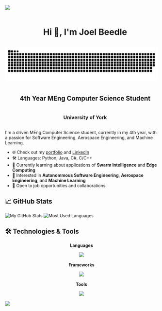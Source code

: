 <!--horizontal divider-->
<img src="https://user-images.githubusercontent.com/73097560/115834477-dbab4500-a447-11eb-908a-139a6edaec5c.gif">

<div id="user-content-toc">
  <ul align="center">
    <summary><h1 style="display: inline-block">Hi 👋, I'm Joel Beedle</h1></summary>
  </ul>
</div>

<div align="center">
  <img  src="https://github.com/1999AZZAR/1999AZZAR/blob/main/resources/img/grid-snake.svg"
       alt="snake" /></a>
</div>

<div id="user-content-toc">
  <ul align="center">
    <summary><h2 style="display: inline-block">4th Year MEng Computer Science Student</h2></summary>
    <summary><h3 style="display: inline-block">University of York</h3></summary>
  </ul>
</div>



I'm a driven MEng Computer Science student, currently in my 4th year, with a passion for Software Engineering, Aerospace Engineering, and Machine Learning.

- 🌐 Check out my [portfolio](http://www.joelbeedle.net) and [LinkedIn](https://www.linkedin.com/in/joel-beedle-163411215/)
- 🛠️ Languages: Python, Java, C#, C/C++
- 🧠 Currently learning about applications of **Swarm Intelligence** and **Edge Computing** 
- 🚀 Interested in **Autonommous Software Engineering**, **Aerospace Engineering**, and **Machine Learning**
- 💼 Open to job opportunities and collaborations

## 📈 GitHub Stats

![My GitHub Stats](https://github-readme-stats.vercel.app/api?username=joelbeedle&show_icons=true&theme=tokyonight)
![Most Used Languages](https://github-readme-stats.anuraghazra1.vercel.app/api/top-langs/?username=joelbeedle&theme=tokyonight&hide_border=false&no-bg=true&no-frame=true&langs_count=10)

## 🛠️ Technologies & Tools

<p align="center"><b>Languages</b></p>
<p align="center">
  <a href="https://skillicons.dev">
    <img src="https://skillicons.dev/icons?i=py,java,cs,c,cpp&perline=14" />
  </a>
</p>

<p align="center"><b>Frameworks</b></p>
<p align="center">
  <a href="https://skillicons.dev">
    <img src="https://skillicons.dev/icons?i=pytorch,tensorflow,django,dotnet,react&perline=14" />
  </a>
</p>

<p align="center"><b>Tools</b></p>
<p align="center">
  <a href="https://skillicons.dev">
    <img src="https://skillicons.dev/icons?i=git,jenkins,docker,aws,gcp,vim,vscode,visualstudio,mysql,mongodb,&perline=5" />
  </a>
</p>
<!--horizontal divider-->
<img src="https://user-images.githubusercontent.com/73097560/115834477-dbab4500-a447-11eb-908a-139a6edaec5c.gif">


